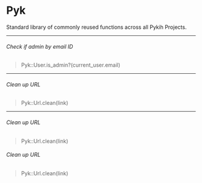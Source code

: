# Pyk
Standard library of commonly reused functions across all Pykih Projects.

---------------------------------------

###### Check if admin by email ID 
> Pyk::User.is_admin?(current_user.email)

---------------------------------------

###### Clean up URL
> Pyk::Url.clean(link)

---------------------------------------

###### Clean up URL
> Pyk::Url.clean(link)

###### Clean up URL
> Pyk::Url.clean(link)